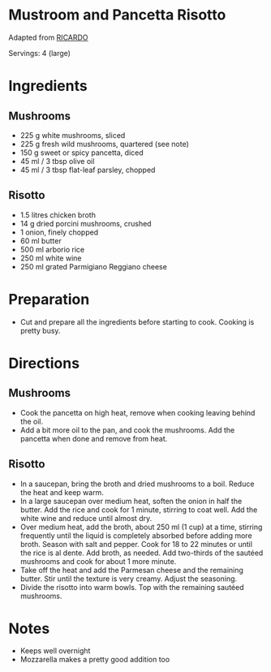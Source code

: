 # Mustroom and Pancetta Risotto

Adapted from [RICARDO](https://www.ricardocuisine.com/en/recipes/6394-mushroom-and-pancetta-risotto)

Servings: 4 (large)
# Ingredients
## Mushrooms
- 225 g white mushrooms, sliced
- 225 g fresh wild mushrooms, quartered (see note)
- 150 g sweet or spicy pancetta, diced
- 45 ml / 3 tbsp olive oil
- 45 ml / 3 tbsp flat-leaf parsley, chopped
## Risotto
- 1.5 litres chicken broth
- 14 g dried porcini mushrooms, crushed
- 1 onion, finely chopped
- 60 ml butter
- 500 ml arborio rice
- 250 ml white wine
- 250 ml grated Parmigiano Reggiano cheese
# Preparation
- Cut and prepare all the ingredients before starting to cook. Cooking is pretty busy. 
# Directions
## Mushrooms
- Cook the pancetta on high heat, remove when cooking leaving behind the oil.
- Add a bit more oil to the pan, and cook the mushrooms. Add the pancetta when done and remove from heat.
## Risotto
- In a saucepan, bring the broth and dried mushrooms to a boil. Reduce the heat and keep warm.
- In a large saucepan over medium heat, soften the onion in half the butter. Add the rice and cook for 1 minute, stirring to coat well. Add the white wine and reduce until almost dry.
- Over medium heat, add the broth, about 250 ml (1 cup) at a time, stirring frequently until the liquid is completely absorbed before adding more broth. Season with salt and pepper. Cook for 18 to 22 minutes or until the rice is al dente. Add broth, as needed. Add two-thirds of the sautéed mushrooms and cook for about 1 more minute.
- Take off the heat and add the Parmesan cheese and the remaining butter. Stir until the texture is very creamy. Adjust the seasoning.
- Divide the risotto into warm bowls. Top with the remaining sautéed mushrooms.
# Notes
- Keeps well overnight
- Mozzarella makes a pretty good addition too